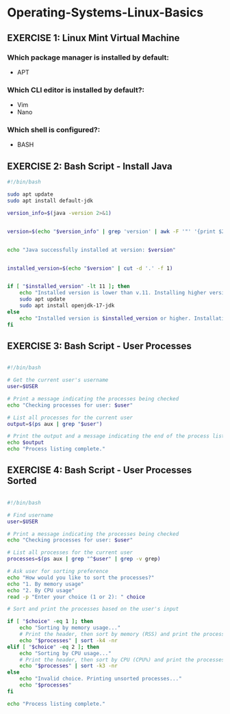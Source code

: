 # Operating-Systems-Linux-Basics

## EXERCISE 1: Linux Mint Virtual Machine

### Which package manager is installed by default:

* APT

### Which CLI editor is installed by default?:

* Vim
* Nano

### Which shell is configured?:

* BASH


## EXERCISE 2: Bash Script - Install Java

```bash
#!/bin/bash

sudo apt update
sudo apt install default-jdk

version_info=$(java -version 2>&1)


version=$(echo "$version_info" | grep 'version' | awk -F '"' '{print $2}')


echo "Java successfully installed at version: $version"


installed_version=$(echo "$version" | cut -d '.' -f 1)


if [ "$installed_version" -lt 11 ]; then
    echo "Installed version is lower than v.11. Installing higher version!"
    sudo apt update
    sudo apt install openjdk-17-jdk
else
    echo "Installed version is $installed_version or higher. Installation successful!"
fi


```


## EXERCISE 3: Bash Script - User Processes



```bash

#!/bin/bash

# Get the current user's username
user=$USER

# Print a message indicating the processes being checked
echo "Checking processes for user: $user"

# List all processes for the current user
output=$(ps aux | grep "$user")

# Print the output and a message indicating the end of the process list
echo $output
echo "Process listing complete."


```


## EXERCISE 4: Bash Script - User Processes Sorted




```bash

#!/bin/bash

# Find username
user=$USER

# Print a message indicating the processes being checked
echo "Checking processes for user: $user"

# List all processes for the current user
processes=$(ps aux | grep "^$user" | grep -v grep)

# Ask user for sorting preference
echo "How would you like to sort the processes?"
echo "1. By memory usage"
echo "2. By CPU usage"
read -p "Enter your choice (1 or 2): " choice

# Sort and print the processes based on the user's input

if [ "$choice" -eq 1 ]; then
    echo "Sorting by memory usage..."
    # Print the header, then sort by memory (RSS) and print the processes
    echo "$processes" | sort -k4 -nr
elif [ "$choice" -eq 2 ]; then
    echo "Sorting by CPU usage..."
    # Print the header, then sort by CPU (CPU%) and print the processes
    echo "$processes" | sort -k3 -nr
else
    echo "Invalid choice. Printing unsorted processes..."
    echo "$processes"
fi

echo "Process listing complete."


```




















